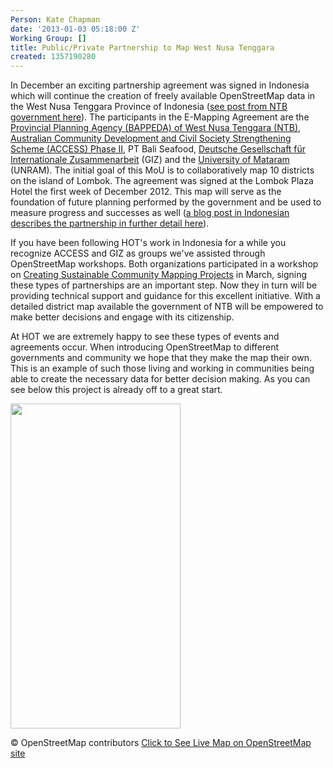 ```yaml
---
Person: Kate Chapman
date: '2013-01-03 05:18:00 Z'
Working Group: []
title: Public/Private Partnership to Map West Nusa Tenggara
created: 1357190280
---
```

<p>In December an exciting partnership agreement was signed in Indonesia which will continue the creation of freely available OpenStreetMap data in the West Nusa Tenggara Province of Indonesia (<a href="http://www.ntbprov.go.id/baca.php?berita=1523">see post from NTB government here</a>). The participants in the E-Mapping Agreement are the <a href="http://bappedantb.go.id/">Provincial Planning Agency (BAPPEDA) of West Nusa Tenggara (NTB)</a>, <a href="http://www.access-indo.or.id/">Australian Community Development and Civil Society Strengthening Scheme (ACCESS) Phase II</a>, PT Bali Seafood, <a href="http://www.giz.de/en/">Deutsche Gesellschaft für Internationale Zusammenarbeit</a> (GIZ) and the <a href="http://www.unram.ac.id/">University of Mataram</a> (UNRAM). The initial goal of this MoU is to collaboratively map 10 districts on the island of Lombok. The agreement was signed at the Lombok Plaza Hotel the first week of December 2012. This map will serve as the foundation of future planning performed by the government and be used to measure progress and successes as well (<a href="http://kmberugakdese.wordpress.com/2012/12/05/kabupatenkota-se-ntb-menandatangani-kesepakatan-e-mapping/">a blog post in Indonesian describes the partnership in further detail here</a>).</p><p>If you have been following HOT's work in Indonesia for a while you recognize ACCESS and GIZ as groups we've assisted through OpenStreetMap workshops. Both organizations participated in a workshop on <a href="http://hot.openstreetmap.org/updates/2012-03-12_creating_sustainable_community_mapping_projects_workshop">Creating Sustainable Community Mapping Projects</a> in March, signing these types of partnerships are an important step. Now they in turn will be providing technical support and guidance for this excellent initiative. With a detailed district map available the government of NTB will be empowered to make better decisions and engage with its citizenship.</p><p>At HOT we are extremely happy to see these types of events and agreements occur. When introducing OpenStreetMap to different governments and community we hope that they make the map their own. This is an example of such those living and working in communities being able to create the necessary data for better decision making. As you can see below this project is already off to a great start.</p><p><img src="/sites/default/files/ntb_mapping_0.png" alt="" width="272" height="520"></p><p>© OpenStreetMap contributors <a href="http://www.openstreetmap.org/?lat=-8.6194&amp;lon=116.3481&amp;zoom=12&amp;layers=M">Click to See Live Map on OpenStreetMap site</a></p>
